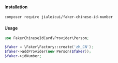 #### Installation

```sh
composer require jialeicui/faker-chinese-id-number
```

#### Usage

```php
use FakerChineseIdCard\Provider\Person;

$faker = \Faker\Factory::create('zh_CN');
$faker->addProvider(new Person($faker));
$faker->idNumber;
```
